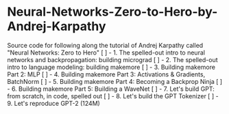 # Neural-Networks-Zero-to-Hero-by-Andrej-Karpathy
Source code for following along the tutorial of Andrej Karpathy called "Neural Networks: Zero to Hero"
[ ] - 1. The spelled-out intro to neural networks and backpropagation: building micrograd
[ ] - 2. The spelled-out intro to language modeling: building makemore
[ ] - 3. Building makemore Part 2: MLP
[ ] - 4. Building makemore Part 3: Activations & Gradients, BatchNorm
[ ] - 5. Building makemore Part 4: Becoming a Backprop Ninja
[ ] - 6. Building makemore Part 5: Building a WaveNet
[ ] - 7. Let's build GPT: from scratch, in code, spelled out
[ ] - 8. Let's build the GPT Tokenizer
[ ] - 9. Let's reproduce GPT-2 (124M)

